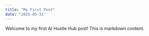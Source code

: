 ```yaml
---
title: "My First Post"
date: "2025-05-31"
---
```


Welcome to my first AI Hustle Hub post! This is markdown content.
